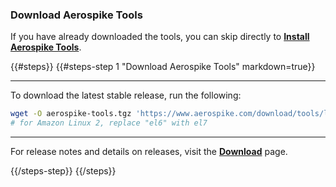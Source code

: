 <a name="download"></a>
### Download Aerospike Tools
If you have already downloaded the tools, you can skip directly to **[Install Aerospike Tools](#install)**.

{{#steps}}
{{#steps-step 1 "Download Aerospike Tools" markdown=true}}

---

To download the latest stable release, run the following:

```bash
wget -O aerospike-tools.tgz 'https://www.aerospike.com/download/tools/latest/artifact/el6'
# for Amazon Linux 2, replace "el6" with el7
```

---

For release notes and details on releases, visit the **[Download](/download/tools/)** page.

{{/steps-step}}
{{/steps}}

